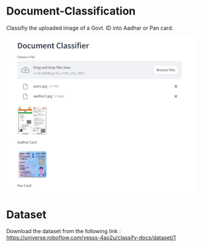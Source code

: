 # Document-Classification
Classifiy the uploaded image of a Govt. ID into Aadhar or Pan card.

<img src="./Flask API/document_classifier.jpg" />

# Dataset

Download the dataset from the following link : https://universe.roboflow.com/yesss-4ao2u/classify-docs/dataset/1
